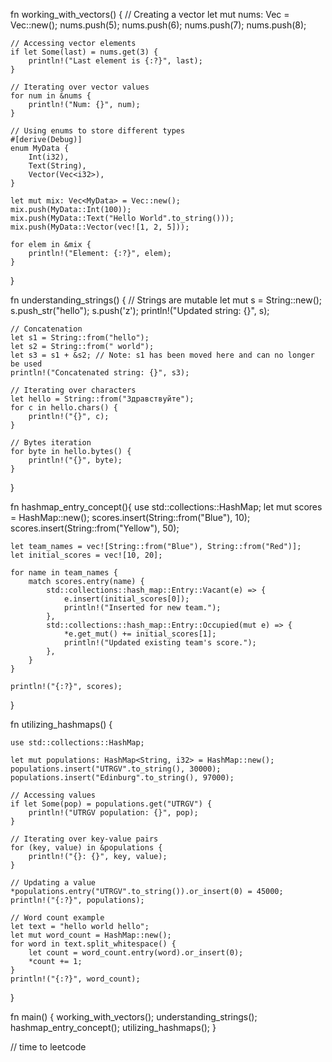 fn working_with_vectors() {
    // Creating a vector
    let mut nums: Vec<i32> = Vec::new();
    nums.push(5);
    nums.push(6);
    nums.push(7);
    nums.push(8);

    // Accessing vector elements
    if let Some(last) = nums.get(3) {
        println!("Last element is {:?}", last);
    }

    // Iterating over vector values
    for num in &nums {
        println!("Num: {}", num);
    }

    // Using enums to store different types
    #[derive(Debug)]
    enum MyData {
        Int(i32),
        Text(String),
        Vector(Vec<i32>),
    }

    let mut mix: Vec<MyData> = Vec::new();
    mix.push(MyData::Int(100));
    mix.push(MyData::Text("Hello World".to_string()));
    mix.push(MyData::Vector(vec![1, 2, 5]));

    for elem in &mix {
        println!("Element: {:?}", elem);
    }
}

fn understanding_strings() {
    // Strings are mutable
    let mut s = String::new();
    s.push_str("hello");
    s.push('z');
    println!("Updated string: {}", s);

    // Concatenation
    let s1 = String::from("hello");
    let s2 = String::from(" world");
    let s3 = s1 + &s2; // Note: s1 has been moved here and can no longer be used
    println!("Concatenated string: {}", s3);

    // Iterating over characters
    let hello = String::from("Здравствуйте");
    for c in hello.chars() {
        println!("{}", c);
    }

    // Bytes iteration
    for byte in hello.bytes() {
        println!("{}", byte);
    }
}

fn hashmap_entry_concept(){
    use std::collections::HashMap;
    let mut scores = HashMap::new();
    scores.insert(String::from("Blue"), 10);
    scores.insert(String::from("Yellow"), 50);

    let team_names = vec![String::from("Blue"), String::from("Red")];
    let initial_scores = vec![10, 20];

    for name in team_names {
        match scores.entry(name) {
            std::collections::hash_map::Entry::Vacant(e) => {
                e.insert(initial_scores[0]);
                println!("Inserted for new team.");
            },
            std::collections::hash_map::Entry::Occupied(mut e) => {
                *e.get_mut() += initial_scores[1];
                println!("Updated existing team's score.");
            },
        }
    }

    println!("{:?}", scores);
}

fn utilizing_hashmaps() {

    use std::collections::HashMap;

    let mut populations: HashMap<String, i32> = HashMap::new();
    populations.insert("UTRGV".to_string(), 30000);
    populations.insert("Edinburg".to_string(), 97000);

    // Accessing values
    if let Some(pop) = populations.get("UTRGV") {
        println!("UTRGV population: {}", pop);
    }

    // Iterating over key-value pairs
    for (key, value) in &populations {
        println!("{}: {}", key, value);
    }

    // Updating a value
    *populations.entry("UTRGV".to_string()).or_insert(0) = 45000;
    println!("{:?}", populations);

    // Word count example
    let text = "hello world hello";
    let mut word_count = HashMap::new();
    for word in text.split_whitespace() {
        let count = word_count.entry(word).or_insert(0);
        *count += 1;
    }
    println!("{:?}", word_count);
}



fn main() {
    working_with_vectors();
    understanding_strings();
    hashmap_entry_concept();
    utilizing_hashmaps();
}

// time to leetcode
